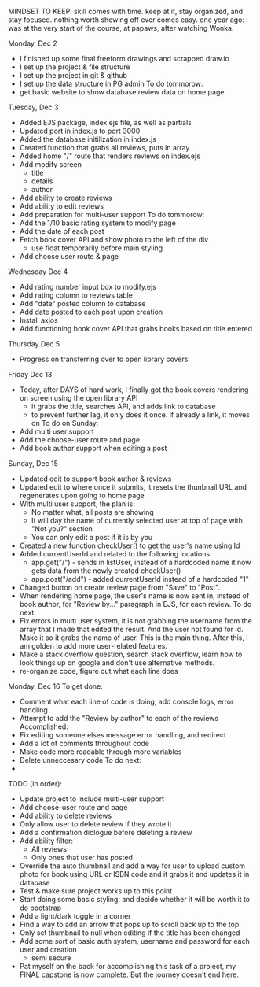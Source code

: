 MINDSET TO KEEP:
skill comes with time. keep at it, stay organized, and stay focused.
nothing worth showing off ever comes easy.
one year ago: I was at the very start of the course, at papaws, after watching Wonka.

Monday, Dec 2
- I finished up some final freeform drawings and scrapped draw.io
- I set up the project & file structure
- I set up the project in git & github
- I set up the data structure in PG admin
To do tommorow:
- get basic website to show database review data on home page

Tuesday, Dec 3
- Added EJS package, index ejs file, as well as partials
- Updated port in index.js to port 3000
- Added the database initilization in index.js
- Created function that grabs all reviews, puts in array
- Added home "/" route that renders reviews on index.ejs
- Add modify screen
  - title
  - details
  - author
- Add ability to create reviews
- Add ability to edit reviews
- Add preparation for multi-user support 
To do tommorow:
- Add the 1/10 basic rating system to modify page
- Add the date of each post
- Fetch book cover API and show photo to the left of the div
  - use float temporarily before main styling
- Add choose user route & page

Wednesday Dec 4
- Add rating number input box to modify.ejs
- Add rating column to reviews table
- Add "date" posted column to database
- Add date posted to each post upon creation
- Install axios
- Add functioning book cover API that grabs books based on title entered

Thursday Dec 5
- Progress on transferring over to open library covers

Friday Dec 13
- Today, after DAYS of hard work, I finally got the book covers rendering on screen using the open library API
  - it grabs the title, searches API, and adds link to database
  - to prevent further lag, it only does it once. if already a link, it moves on
To do on Sunday:
- Add multi user support
- Add the choose-user route and page
- Add book author support when editing a post

Sunday, Dec 15
- Updated edit to support book author & reviews
- Updated edit to where once it submits, it resets the thunbnail URL and regenerates upon going to home page
- With multi user support, the plan is:
  - No matter what, all posts are showing
  - It will day the name of currently selected user at top of page with "Not you?" section
  - You can only edit a post if it is by you
- Created a new function checkUser() to get the user's name using Id
- Added currentUserId and related to the following locations:
  - app.get("/") - sends in listUser, instead of a hardcoded name it now gets
  data from the newly created checkUser()
  - app.post("/add") - added currentUserId instead of a hardcoded "1"
- Changed button on create review page from "Save" to "Post".
- When rendering home page, the user's name is now sent in, instead of book author, for "Review by..." paragraph in EJS, for each review.
To do next:
- Fix errors in multi user system, it is not grabbing the username from the array that I made that edited the result. And the user not found for id. Make it so it grabs the name of user. This is the main thing. After this, I am golden to add more user-related features.
- Make a stack overflow question, search stack overflow, learn how to look things up on google and don't use alternative methods.
- re-organize code, figure out what each line does

Monday, Dec 16
To get done:
- Comment what each line of code is doing, add console logs, error handling
- Attempt to add the "Review by author" to each of the reviews
Accomplished:
- Fix editing someone elses message error handling, and redirect
- Add a lot of comments throughout code
- Make code more readable through more variables
- Delete unneccesary code
To do next:
- 



TODO (in order):
- Update project to include multi-user support
- Add choose-user route and page
- Add ability to delete reviews
- Only allow user to delete review if they wrote it
- Add a confirmation diologue before deleting a review
- Add ability filter:
  - All reviews
  - Only ones that user has posted
- Override the auto thumbnail and add a way for user to upload custom photo for book using URL or ISBN code and it grabs it and updates it in database
- Test & make sure project works up to this point
- Start doing some basic styling, and decide whether it will be worth it
  to do bootstrap
- Add a light/dark toggle in a corner
- Find a way to add an arrow that pops up to scroll back up to the top
- Only set thumbnail to null when editing if the title has been changed
- Add some sort of basic auth system, username and password for each user and creation
  - semi secure
- Pat myself on the back for accomplishing this task of a project, my FINAL
capstone is now complete. But the journey doesn't end here.